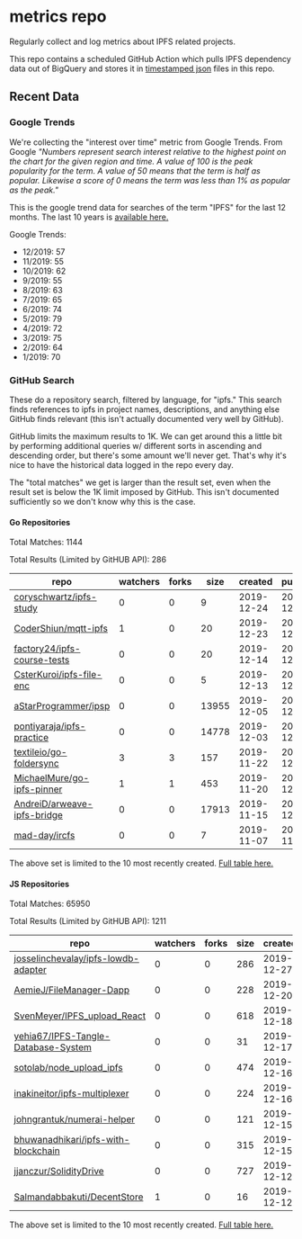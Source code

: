 # metrics repo

Regularly collect and log metrics about IPFS related projects.

This repo contains a scheduled GitHub Action which pulls IPFS dependency data out of BigQuery and stores it 
in [timestamped json](./logs) files in this repo.

## Recent Data

### Google Trends

We're collecting the "interest over time" metric from Google Trends. From Google *"Numbers 
represent search interest relative to the highest point on the chart for the given region and 
time. A value of 100 is the peak popularity for the term. A value of 50 means that the term is 
half as popular. Likewise a score of 0 means the term was less than 1% as popular as the peak."*

This is the google trend data for searches of the term "IPFS" for the
last 12 months. The last 10 years is [available here.](./results/google-trends.md)



Google Trends:
*  12/2019: 57
*  11/2019: 55
*  10/2019: 62
*  9/2019: 55
*  8/2019: 63
*  7/2019: 65
*  6/2019: 74
*  5/2019: 79
*  4/2019: 72
*  3/2019: 75
*  2/2019: 64
*  1/2019: 70

### GitHub Search

These do a repository search, filtered by language, for "ipfs." This search
finds references to ipfs in project names, descriptions, and anything else
GitHub finds relevant (this isn't actually documented very well by GitHub).

GitHub limits the maximum results to 1K. We can get around this a little bit
by performing additional queries w/ different sorts in ascending and descending
order, but there's some amount we'll never get. That's why it's nice to have
the historical data logged in the repo every day.

The "total matches" we get is larger than the result set, even when the result
set is below the 1K limit imposed by GitHub. This isn't documented sufficiently
so we don't know why this is the case.

#### Go Repositories

Total Matches: 1144

Total Results (Limited by GitHUB API): 286

| repo | watchers | forks | size | created | pushed |
| ---- | -------- | ----- | ---- | ------- | ------ |
| [coryschwartz/ipfs-study](https://github.com/coryschwartz/ipfs-study)| 0 | 0 | 9| 2019-12-24 | 2019-12-25 |
| [CoderShiun/mqtt-ipfs](https://github.com/CoderShiun/mqtt-ipfs)| 1 | 0 | 20| 2019-12-23 | 2019-12-23 |
| [factory24/ipfs-course-tests](https://github.com/factory24/ipfs-course-tests)| 0 | 0 | 20| 2019-12-14 | 2019-12-14 |
| [CsterKuroi/ipfs-file-enc](https://github.com/CsterKuroi/ipfs-file-enc)| 0 | 0 | 5| 2019-12-13 | 2019-12-13 |
| [aStarProgrammer/ipsp](https://github.com/aStarProgrammer/ipsp)| 0 | 0 | 13955| 2019-12-05 | 2019-12-06 |
| [pontiyaraja/ipfs-practice](https://github.com/pontiyaraja/ipfs-practice)| 0 | 0 | 14778| 2019-12-03 | 2019-12-09 |
| [textileio/go-foldersync](https://github.com/textileio/go-foldersync)| 3 | 3 | 157| 2019-11-22 | 2019-12-19 |
| [MichaelMure/go-ipfs-pinner](https://github.com/MichaelMure/go-ipfs-pinner)| 1 | 1 | 453| 2019-11-20 | 2019-12-05 |
| [AndreiD/arweave-ipfs-bridge](https://github.com/AndreiD/arweave-ipfs-bridge)| 0 | 0 | 17913| 2019-11-15 | 2019-12-21 |
| [mad-day/ircfs](https://github.com/mad-day/ircfs)| 0 | 0 | 7| 2019-11-07 | 2019-11-11 |


The above set is limited to the 10 most recently created. 
[Full table here.](./results/repo_search_go.md)

#### JS Repositories

Total Matches: 65950

Total Results (Limited by GitHUB API): 1211

| repo | watchers | forks | size | created | pushed |
| ---- | -------- | ----- | ---- | ------- | ------ |
| [josselinchevalay/ipfs-lowdb-adapter](https://github.com/josselinchevalay/ipfs-lowdb-adapter)| 0 | 0 | 286| 2019-12-27 | 2019-12-27 |
| [AemieJ/FileManager-Dapp](https://github.com/AemieJ/FileManager-Dapp)| 0 | 0 | 228| 2019-12-20 | 2019-12-28 |
| [SvenMeyer/IPFS_upload_React](https://github.com/SvenMeyer/IPFS_upload_React)| 0 | 0 | 618| 2019-12-18 | 2019-12-18 |
| [yehia67/IPFS-Tangle-Database-System](https://github.com/yehia67/IPFS-Tangle-Database-System)| 0 | 0 | 31| 2019-12-17 | 2019-12-17 |
| [sotolab/node_upload_ipfs](https://github.com/sotolab/node_upload_ipfs)| 0 | 0 | 474| 2019-12-16 | 2019-12-16 |
| [inakineitor/ipfs-multiplexer](https://github.com/inakineitor/ipfs-multiplexer)| 0 | 0 | 224| 2019-12-16 | 2019-12-16 |
| [johngrantuk/numerai-helper](https://github.com/johngrantuk/numerai-helper)| 0 | 0 | 121| 2019-12-15 | 2019-12-16 |
| [bhuwanadhikari/ipfs-with-blockchain](https://github.com/bhuwanadhikari/ipfs-with-blockchain)| 0 | 0 | 315| 2019-12-15 | 2019-12-15 |
| [jjanczur/SolidityDrive](https://github.com/jjanczur/SolidityDrive)| 0 | 0 | 727| 2019-12-12 | 2019-12-13 |
| [Salmandabbakuti/DecentStore](https://github.com/Salmandabbakuti/DecentStore)| 1 | 0 | 16| 2019-12-12 | 2019-12-12 |


The above set is limited to the 10 most recently created. 
[Full table here.](./results/repo_search_js.md)
